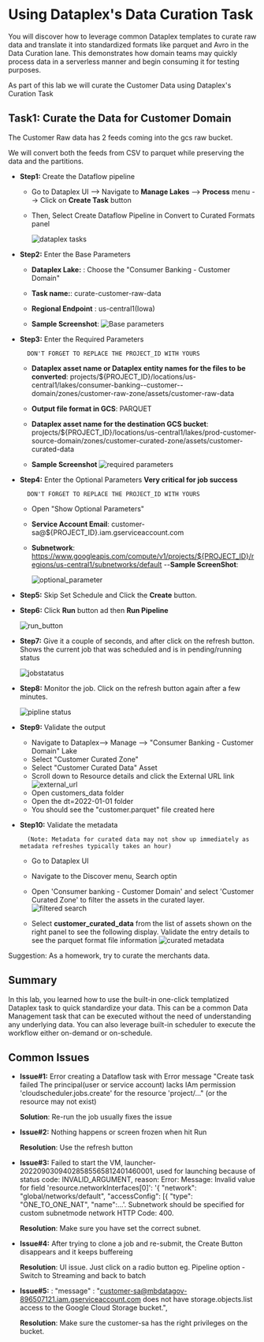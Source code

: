 # Using Dataplex's Data Curation Task
You will discover how to leverage common Dataplex templates to curate raw data and translate it into standardized formats like parquet and Avro in the Data Curation lane. This demonstrates how domain teams may quickly process data in a serverless manner and begin consuming it for testing purposes.

As part of this lab we will curate the Customer Data using Dataplex's Curation Task 

## Task1: Curate the Data for Customer Domain 

The Customer Raw data has 2 feeds coming into the gcs raw bucket. 

We will convert both the feeds from CSV to parquet while preserving the data and the partitions. 

- **Step1:** Create the Dataflow pipeline 
    - Go to Dataplex UI --> Navigate to **Manage Lakes** --> **Process** menu --> Click on **Create Task** button 

    - Then, Select Create Dataflow Pipeline  in Convert to Curated Formats panel

        ![dataplex tasks](/lab2/resources/imgs/dataplex-tasks.png)

- **Step2:** Enter the Base  Parameters 

    - **Dataplex Lake:** : Choose the "Consumer Banking - Customer Domain" 

    - **Task name:**: curate-customer-raw-data
    
    - **Regional Endpoint** : us-central1(Iowa) 

    - **Sample Screenshot**:
        ![Base parameters](/lab2/resources/imgs/base-parameter.png)


- **Step3:** Enter the Required Parameters 
   
        DON'T FORGET TO REPLACE THE PROJECT_ID WITH YOURS
    
    - **Dataplex asset name or Dataplex entity names for the files to be converted**: projects/${PROJECT_ID}/locations/us-central1/lakes/consumer-banking--customer--domain/zones/customer-raw-zone/assets/customer-raw-data

    - **Output file format in GCS**: PARQUET
    
    - **Dataplex asset name for the destination GCS bucket**: projects/${PROJECT_ID}/locations/us-central1/lakes/prod-customer-source-domain/zones/customer-curated-zone/assets/customer-curated-data

    - **Sample Screenshot** 
        ![required parameters](/lab2/resources/imgs/required_parameters.png)

- **Step4:** Enter the Optional Parameters **Very critical for job success**

        DON'T FORGET TO REPLACE THE PROJECT_ID WITH YOURS
    - Open "Show Optional Parameters" 
    - **Service Account Email**: customer-sa@${PROJECT_ID}.iam.gserviceaccount.com
    - **Subnetwork**: https://www.googleapis.com/compute/v1/projects/${PROJECT_ID}/regions/us-central1/subnetworks/default
    --**Sample ScreenShot**:

        ![optional_parameter](/lab2/resources/imgs/Optional-parameter.png)

- **Step5:** Skip Set Schedule and Click the **Create** button. 
- **Step6:** Click **Run** button ad then **Run Pipeline**

     ![run_button](/lab2/resources/imgs/run_button.png)

- **Step7:** Give it a couple of seconds, and after click on the refresh button. Shows the current job that was scheduled and is in pending/running status


    ![jobstatatus](/lab2/resources/imgs/job_status.png)

- **Step8:** Monitor the job. Click on the refresh button again after a few minutes. 

    ![pipline status](/lab2/resources/imgs/monitor_pipeline.png)

- **Step9:** Validate the output 

    - Navigate to Dataplex--> Manage --> "Consumer Banking - Customer Domain" Lake
    - Select "Customer Curated Zone" 
    - Select "Customer Curated Data" Asset 
    - Scroll down to Resource details and click the External URL link
        ![external_url](/lab2/resources/imgs/external_url.png)
    - Open customers_data folder 
    - Open the dt=2022-01-01 folder
    - You should see the "customer.parquet" file created here

- **Step10:** Validate the metadata 

        (Note: Metadata for curated data may not show up immediately as metadata refreshes typically takes an hour)

    - Go to Dataplex UI 

    - Navigate to the Discover menu, Search optin 

    - Open 'Consumer banking - Customer Domain' and select 'Customer Curated Zone' to filter the assets in the curated layer. 
     ![filtered search](/lab2/resources/imgs/filter_search.png)

    - Select **customer_curated_data** from the list of assets shown on the right panel to see the following display. Validate the entry details to see the parquet format file information 
    ![curated metadata](/lab2/resources/imgs/curated_metadata.png)

Suggestion: As a homework, try to curate the merchants data.  

## Summary 
In this lab, you learned how to use the built-in one-click templatized Dataplex task to quick standardize your data. This can be a common Data Management task that can be executed without the need of understanding any underlying data. You can also leverage built-in scheduler to execute the workflow either on-demand or on-schedule. 

## Common Issues

- **Issue#1:** Error creating a Dataflow task with Error message "Create task failed The principal(user or service account) lacks IAm permission 'cloudscheduler.jobs.create' for the resource 'project/..." (or the resource may not exist)

    **Solution**: Re-run the job usually fixes the issue 

- **Issue#2:** Nothing happens or screen frozen when hit Run 
  
  **Resolution**: Use the refresh button 

- **Issue#3:** Failed to start the VM, launcher-20220903094028585565812401460001, used for launching because of status code: INVALID_ARGUMENT, reason: Error: Message: Invalid value for field 'resource.networkInterfaces[0]': '{ "network": "global/networks/default", "accessConfig": [{ "type": "ONE_TO_ONE_NAT", "name":...'. Subnetwork should be specified for custom subnetmode network HTTP Code: 400.

    **Resolution**: Make sure you have set the correct subnet. 

- **Issue#4:** After trying to clone a job and re-submit, the Create Button disappears and it keeps buffereing

    **Resolution**: UI issue.  Just click on a radio button eg. Pipeline option - Switch to Streaming and back to batch

- **Issue#5:** :  "message" : "customer-sa@mbdatagov-896507121.iam.gserviceaccount.com does not have storage.objects.list access to the Google Cloud Storage bucket.",

    **Resolution**: Make sure the customer-sa has the right privileges on the bucket. 